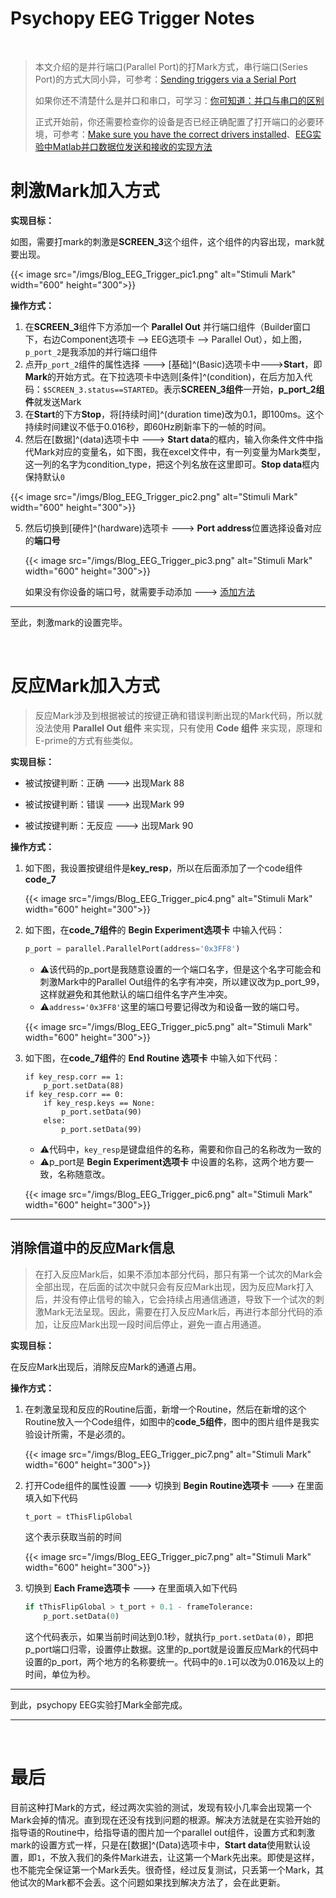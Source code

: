 # Psychopy EEG Trigger Notes


</br>

> 本文介绍的是并行端口(Parallel Port)的打Mark方式，串行端口(Series Port)的方式大同小异，可参考：[Sending triggers via a Serial Port](https://psychopy.org/hardware/serialPortInstr.html)
>
> 如果你还不清楚什么是并口和串口，可学习：[你可知道：并口与串口的区别](https://mp.weixin.qq.com/s/g0blLnv6EiQOt1YTfK2dtg)
>
> 正式开始前，你还需要检查你的设备是否已经正确配置了打开端口的必要环境，可参考：[Make sure you have the correct drivers installed](https://psychopy.org/hardware/parallelPortInstr.html#step-two-make-sure-you-have-the-correct-drivers-installed)、[EEG实验中Matlab并口数据位发送和接收的实现方法](https://zhuanlan.zhihu.com/p/84134816)

# 刺激Mark加入方式

**实现目标：**

如图，需要打mark的刺激是**SCREEN_3**这个组件，这个组件的内容出现，mark就要出现。

{{< image src="/imgs/Blog_EEG_Trigger_pic1.png" alt="Stimuli Mark" width="600" height="300">}}

**操作方式：**

1. 在**SCREEN_3**组件下方添加一个 **Parallel Out** 并行端口组件（Builder窗口下，右边Component选项卡 --> EEG选项卡 --> Parallel Out），如上图，`p_port_2`是我添加的并行端口组件
2. 点开`p_port_2`组件的属性选择 ---> [基础]^(Basic)选项卡中--->**Start**，即**Mark**的开始方式。在下拉选项卡中选则[条件]^(condition)，在后方加入代码：`$SCREEN_3.status==STARTED`。表示**SCREEN_3组件**一开始，**p_port_2组件**就发送Mark
3. 在**Start**的下方**Stop**，将[持续时间]^(duration time)改为0.1，即100ms。这个持续时间建议不低于0.016秒，即60Hz刷新率下的一帧的时间。
4. 然后在[数据]^(data)选项卡中 ---> **Start data**的框内，输入你条件文件中指代Mark对应的变量名，如下图，我在excel文件中，有一列变量为Mark类型，这一列的名字为condition_type，把这个列名放在这里即可。**Stop data**框内保持默认`0`

{{< image src="/imgs/Blog_EEG_Trigger_pic2.png" alt="Stimuli Mark" width="600" height="300">}}

5. 然后切换到[硬件]^(hardware)选项卡 ---> **Port address**位置选择设备对应的**端口号**

   {{< image src="/imgs/Blog_EEG_Trigger_pic3.png" alt="Stimuli Mark" width="600" height="300">}}
   
   如果没有你设备的端口号，就需要手动添加 ---> [添加方法](https://psychopy.org/hardware/parallelPortInstr.html)

---

至此，刺激mark的设置完毕。

</br>

# 反应Mark加入方式

> 反应Mark涉及到根据被试的按键正确和错误判断出现的Mark代码，所以就没法使用 **Parallel Out 组件** 来实现，只有使用 **Code 组件** 来实现，原理和E-prime的方式有些类似。

**实现目标：**

- 被试按键判断：正确 ---> 出现Mark  88

- 被试按键判断：错误 ---> 出现Mark  99

- 被试按键判断：无反应 ---> 出现Mark  90

**操作方式：**

1. 如下图，我设置按键组件是**key_resp**，所以在后面添加了一个code组件**code_7**

   {{< image src="/imgs/Blog_EEG_Trigger_pic4.png" alt="Stimuli Mark" width="600" height="300">}}

2. 如下图，在**code_7组件**的 **Begin Experiment选项卡** 中输入代码：

   ```python
   p_port = parallel.ParallelPort(address='0x3FF8')
   ```

   - ⚠️该代码的p_port是我随意设置的一个端口名字，但是这个名字可能会和刺激Mark中的Parallel Out组件的名字有冲突，所以建议改为p_port_99，这样就避免和其他默认的端口组件名字产生冲突。
   - ⚠️`address='0x3FF8'`这里的端口号要记得改为和设备一致的端口号。
   
   {{< image src="/imgs/Blog_EEG_Trigger_pic5.png" alt="Stimuli Mark" width="600" height="300">}}

3. 如下图，在**code_7组件**的 **End Routine 选项卡** 中输入如下代码：

   ```
   if key_resp.corr == 1:
       p_port.setData(88)
   if key_resp.corr == 0:
       if key_resp.keys == None:
           p_port.setData(90)
       else:
           p_port.setData(99)
   ```

   - ⚠️代码中，`key_resp`是键盘组件的名称，需要和你自己的名称改为一致的
   - ⚠️p_port是 **Begin Experiment选项卡** 中设置的名称，这两个地方要一致，名称随意改。
   
   {{< image src="/imgs/Blog_EEG_Trigger_pic6.png" alt="Stimuli Mark" width="600" height="300">}}

---

## 消除信道中的反应Mark信息

> 在打入反应Mark后，如果不添加本部分代码，那只有第一个试次的Mark会全部出现，在后面的试次中就只会有反应Mark出现，因为反应Mark打入后，并没有停止信号的输入，它会持续占用通信通道，导致下一个试次的刺激Mark无法呈现。因此，需要在打入反应Mark后，再进行本部分代码的添加，让反应Mark出现一段时间后停止，避免一直占用通道。

**实现目标：**

在反应Mark出现后，消除反应Mark的通道占用。

**操作方式：**

1. 在刺激呈现和反应的Routine后面，新增一个Routine，然后在新增的这个Routine放入一个Code组件，如图中的**code_5组件**，图中的图片组件是我实验设计所需，不是必须的。

   {{< image src="/imgs/Blog_EEG_Trigger_pic7.png" alt="Stimuli Mark" width="600" height="300">}}

2. 打开Code组件的属性设置  --->  切换到  **Begin Routine选项卡**  --->  在里面填入如下代码

   ```python
   t_port = tThisFlipGlobal
   ```

   这个表示获取当前的时间

   {{< image src="/imgs/Blog_EEG_Trigger_pic7.png" alt="Stimuli Mark" width="600" height="300">}}

3. 切换到  **Each Frame选项卡**  --->  在里面填入如下代码

   ```python
   if tThisFlipGlobal > t_port + 0.1 - frameTolerance:
       p_port.setData(0)
   ```

   这个代码表示，如果当前时间达到0.1秒，就执行`p_port.setData(0)`，即把p_port端口归零，设置停止数据。这里的p_port就是设置反应Mark的代码中设置的p_port，两个地方的名称要统一。代码中的`0.1`可以改为0.016及以上的时间，单位为秒。

---

到此，psychopy EEG实验打Mark全部完成。

---

</br>

# 最后

目前这种打Mark的方式，经过两次实验的测试，发现有较小几率会出现第一个Mark会掉的情况。直到现在还没有找到问题的根源。解决方法就是在实验开始的指导语的Routine中，给指导语的图片加一个parallel out组件，设置方式和刺激mark的设置方式一样，只是在[数据]^(Data)选项卡中，**Start data**使用默认设置，即`1`，不放入我们的条件Mark进去，让这第一个Mark先出来。即使是这样，也不能完全保证第一个Mark丢失。很奇怪，经过反复测试，只丢第一个Mark，其他试次的Mark都不会丢。这个问题如果找到解决方法了，会在此更新。

